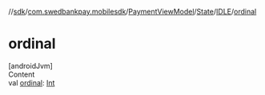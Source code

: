 //[sdk](../../../../../index.md)/[com.swedbankpay.mobilesdk](../../../index.md)/[PaymentViewModel](../../index.md)/[State](../index.md)/[IDLE](index.md)/[ordinal](ordinal.md)



# ordinal  
[androidJvm]  
Content  
val [ordinal](ordinal.md): [Int](https://kotlinlang.org/api/latest/jvm/stdlib/kotlin/-int/index.html)  



